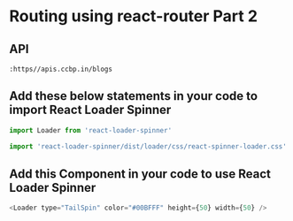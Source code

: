 # Routing using react-router Part 2

## API

```
:https//apis.ccbp.in/blogs
```

## Add these below statements in your code to import React Loader Spinner

```js
import Loader from 'react-loader-spinner'

import 'react-loader-spinner/dist/loader/css/react-spinner-loader.css'
```

## Add this Component in your code to use React Loader Spinner

```js
<Loader type="TailSpin" color="#00BFFF" height={50} width={50} />
```
